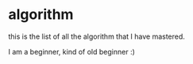 # algorithm
this is the list of all the algorithm that I have mastered.

I am a beginner, kind of old beginner :)
